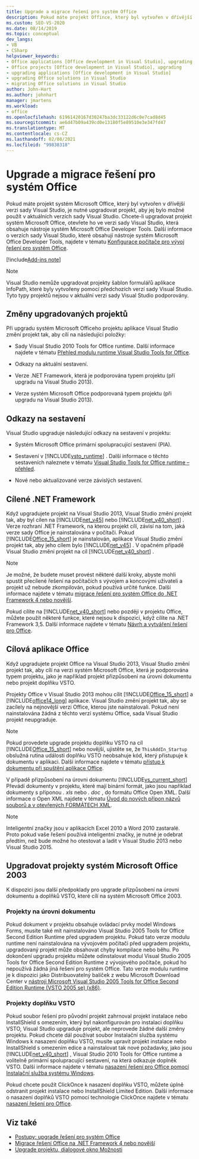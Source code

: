```yaml
---
title: Upgrade a migrace řešení pro systém Office
description: Pokud máte projekt Offince, který byl vytvořen v dřívější verzi sady Visual Studio, je třeba upgradovat projekt na jeho použití v aktuálních verzích sady Visual Studio.
ms.custom: SEO-VS-2020
ms.date: 08/14/2019
ms.topic: conceptual
dev_langs:
- VB
- CSharp
helpviewer_keywords:
- Office applications [Office development in Visual Studio], upgrading
- Office projects [Office development in Visual Studio], upgrading
- upgrading applications [Office development in Visual Studio]
- upgrading Office solutions in Visual Studio
- migrating Office solutions in Visual Studio
author: John-Hart
ms.author: johnhart
manager: jmartens
ms.workload:
- office
ms.openlocfilehash: 61961420167d30247ba3dc33122d6c0e7cad8d45
ms.sourcegitcommit: ae6d47b09a439cd0e13180f5e89510e3e347fd47
ms.translationtype: MT
ms.contentlocale: cs-CZ
ms.lasthandoff: 02/08/2021
ms.locfileid: "99838318"
---
```

# <a name="upgrade-and-migrate-office-solutions"></a>Upgrade a migrace řešení pro systém Office
  Pokud máte projekt systém Microsoft Office, který byl vytvořen v dřívější verzi sady Visual Studio, je nutné upgradovat projekt, aby jej bylo možné použít v aktuálních verzích sady Visual Studio. Chcete-li upgradovat projekt systém Microsoft Office, otevřete ho ve verzi sady Visual Studio, která obsahuje nástroje systém Microsoft Office Developer Tools. Další informace o verzích sady Visual Studio, které obsahují nástroje systém Microsoft Office Developer Tools, najdete v tématu [Konfigurace počítače pro vývoj řešení pro systém Office](../vsto/configuring-a-computer-to-develop-office-solutions.md).

[!include[Add-ins note](includes/addinsnote.md)]

> [!NOTE]
> Visual Studio nemůže upgradovat projekty šablon formulářů aplikace InfoPath, které byly vytvořeny pomocí předchozích verzí sady Visual Studio. Tyto typy projektů nejsou v aktuální verzi sady Visual Studio podporovány.

## <a name="changes-to-upgraded-projects"></a>Změny upgradovaných projektů
 Při upgradu systém Microsoft Officeho projektu aplikace Visual Studio změní projekt tak, aby cílí na následující položky:

- Sady Visual Studio 2010 Tools for Office runtime. Další informace najdete v tématu [Přehled modulu runtime Visual Studio Tools for Office](../vsto/visual-studio-tools-for-office-runtime-overview.md).

- Odkazy na aktuální sestavení.

- Verze .NET Framework, která je podporována typem projektu (při upgradu na Visual Studio 2013).

- Verze systém Microsoft Office podporovaná typem projektu (při upgradu na Visual Studio 2013).

## <a name="assembly-references"></a>Odkazy na sestavení
 Visual Studio upgraduje následující odkazy na sestavení v projektu:

- Systém Microsoft Office primární spolupracující sestavení (PIA).

- Sestavení v [!INCLUDE[vsto_runtime](../vsto/includes/vsto-runtime-md.md)] . Další informace o těchto sestaveních naleznete v tématu [Visual Studio Tools for Office runtime – přehled](../vsto/visual-studio-tools-for-office-runtime-overview.md).

- Nové nebo aktualizované verze závislých sestavení.

## <a name="targeted-net-framework"></a>Cílené .NET Framework
 Když upgradujete projekt na Visual Studio 2013, Visual Studio změní projekt tak, aby byl cílen na [!INCLUDE[net_v45](../vsto/includes/net-v45-md.md)] nebo [!INCLUDE[net_v40_short](../sharepoint/includes/net-v40-short-md.md)] . Verze rozhraní .NET Framework, na kterou projekt cílí, závisí na tom, jaká verze sady Office je nainstalována v počítači. Pokud [!INCLUDE[Office_15_short](../vsto/includes/office-15-short-md.md)] je nainstalován, aplikace Visual Studio změní projekt tak, aby jeho cílem bylo [!INCLUDE[net_v45](../vsto/includes/net-v45-md.md)] . V opačném případě Visual Studio změní projekt na cíl [!INCLUDE[net_v40_short](../sharepoint/includes/net-v40-short-md.md)] .

> [!NOTE]
> Je možné, že budete muset provést některé další kroky, abyste mohli spustit přecílené řešení na počítačích s vývojem a koncovými uživateli a projekt už nebude zkompilován, pokud používá určité funkce. Další informace najdete v tématu [migrace řešení pro systém Office do .NET Framework 4 nebo novější](../vsto/migrating-office-solutions-to-the-dotnet-framework-4-or-later.md).

 Pokud cílíte na [!INCLUDE[net_v40_short](../sharepoint/includes/net-v40-short-md.md)] nebo později v projektu Office, můžete použít některé funkce, které nejsou k dispozici, když cílíte na .NET Framework 3,5. Další informace najdete v tématu [Návrh a vytváření řešení pro Office](../vsto/designing-and-creating-office-solutions.md).

## <a name="targeted-office-application"></a>Cílová aplikace Office
 Když upgradujete projekt Office na Visual Studio 2013, Visual Studio změní projekt tak, aby cílí na verzi systém Microsoft Office, která je podporována typem projektu, jako je například projekt přizpůsobení na úrovni dokumentu nebo projekt doplňku VSTO.

 Projekty Office v Visual Studio 2013 mohou cílit [!INCLUDE[Office_15_short](../vsto/includes/office-15-short-md.md)] a [!INCLUDE[office14_long](../vsto/includes/office14-long-md.md)] aplikace. Visual Studio změní projekt tak, aby se zacílely na nejnovější verzi Office, kterou jste nainstalovali. Pokud není nainstalována žádná z těchto verzí systému Office, sada Visual Studio projekt neupgraduje.

> [!NOTE]
> Pokud provedete upgrade projektu doplňku VSTO na cíl [!INCLUDE[Office_15_short](../vsto/includes/office-15-short-md.md)] nebo novější, ujistěte se, že `ThisAddIn_Startup` obslužná rutina události doplňku VSTO neobsahuje kód, který přistupuje k dokumentu v aplikaci. Další informace najdete v tématu [přístup k dokumentu při spuštění aplikace Office](../vsto/programming-vsto-add-ins.md#AccessingDocuments).

 V případě přizpůsobení na úrovni dokumentu [!INCLUDE[vs_current_short](../sharepoint/includes/vs-current-short-md.md)] Převádí dokumenty v projektu, které mají binární formát, jako jsou například dokumenty s příponou *. xls* nebo *. doc* , do formátu Office Open XML. Další informace o Open XML najdete v tématu [Úvod do nových přípon názvů souborů a v otevřených FORMÁTECH XML](https://support.office.com/en-nz/article/Introduction-to-new-file-name-extensions-eca81dcb-5626-4e5b-8362-524d13ae4ec1).

> [!NOTE]
> Inteligentní značky jsou v aplikacích Excel 2010 a Word 2010 zastaralé. Proto pokud vaše řešení používá inteligentní značky, je nutné je odebrat předtím, než bude možné ho otestovat a ladit v Visual Studio 2013 nebo Visual Studio 2015.

## <a name="upgrade-microsoft-office-2003-projects"></a>Upgradovat projekty systém Microsoft Office 2003
 K dispozici jsou další předpoklady pro upgrade přizpůsobení na úrovni dokumentu a doplňků VSTO, které cílí na systém Microsoft Office 2003.

### <a name="document-level-projects"></a>Projekty na úrovni dokumentu
 Pokud dokument v projektu obsahuje ovládací prvky model Windows Forms, musíte také mít nainstalováno Visual Studio 2005 Tools for Office Second Edition Runtime před upgradem projektu. Pokud tato verze modulu runtime není nainstalována na vývojovém počítači před upgradem projektu, upgradovaný projekt může obsahovat chyby kompilace nebo běhu. Po dokončení upgradu projektu můžete odinstalovat modul Visual Studio 2005 Tools for Office Second Edition Runtime z vývojového počítače, pokud ho nepoužívá žádná jiná řešení pro systém Office. Tato verze modulu runtime je k dispozici jako Distribuovatelný balíček z webu Microsoft Download Center v [nástroji Microsoft Visual Studio 2005 Tools for Office Second Edition Runtime (VSTO 2005 se) (x86)](https://www.microsoft.com/download/details.aspx?id=2392).

### <a name="vsto-add-in-projects"></a>Projekty doplňku VSTO
 Pokud soubor řešení pro původní projekt zahrnoval projekt instalace nebo InstallShield s omezením, který byl nakonfigurován pro instalaci doplňku VSTO, Visual Studio upgraduje projekt, ale neprovede žádné další změny projektu. Pokud chcete dál používat soubor Instalační služba systému Windows k nasazení doplňku VSTO, musíte upravit projekt instalace nebo InstallShield s omezením edice a nainstalovat tak nové požadavky, jako jsou [!INCLUDE[net_v40_short](../sharepoint/includes/net-v40-short-md.md)] , Visual Studio 2010 Tools for Office runtime a volitelně primární spolupracující sestavení, na která odkazuje doplněk VSTO. Další informace najdete v tématu [nasazení řešení pro Office pomocí Instalační služba systému Windows](../vsto/deploying-a-vsto-solution-by-using-windows-installer.md).

 Pokud chcete použít ClickOnce k nasazení doplňku VSTO, můžete úplně odstranit projekt instalace nebo InstallShield Limited Edition. Další informace o nasazení doplňků VSTO pomocí technologie ClickOnce najdete v tématu [nasazení řešení pro Office](../vsto/deploying-an-office-solution.md).

## <a name="see-also"></a>Viz také
- [Postupy: upgrade řešení pro systém Office](/previous-versions/4bez6837(v=vs.140))
- [Migrace řešení Office na .NET Framework 4 nebo novější](../vsto/migrating-office-solutions-to-the-dotnet-framework-4-or-later.md)
- [Upgrade projektu, dialogové okno Možnosti](../vsto/project-upgrade-options-dialog-box.md)